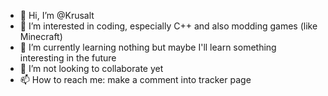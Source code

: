- 👋 Hi, I’m @Krusalt
- 👀 I’m interested in coding, especially C++ and also modding games (like Minecraft)
- 🌱 I’m currently learning nothing but maybe I'll learn something interesting in the future
- 💞️ I’m not looking to collaborate yet
- 📫 How to reach me: make a comment into tracker page

<!--  Krusalt/Krusalt is a ✨ special ✨ repository because its `README.md` (this file) appears on my GitHub profile.
